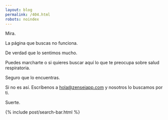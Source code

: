 ```yaml
---
layout: blog
permalink: /404.html
robots: noindex
---
```


Mira.

La página que buscas no funciona.

De verdad que lo sentimos mucho.

Puedes marcharte o si quieres buscar aquí lo que te preocupa sobre salud respiratoria.

Seguro que lo encuentras.

Si no es así. Escríbenos a <a target="_blank" rel="noopener noreferrer" href = "mailto: hola@zenseiapp.com">hola@zenseiapp.com</a>
y nosotros lo buscamos por ti.

Suerte.

{% include post/search-bar.html %}

